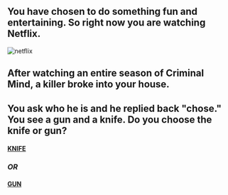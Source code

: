 ## You have chosen to do something fun and entertaining. So right now you are watching Netflix.
![netflix](https://aliabdaal.com/content/images/2019/03/freestocks-org-618080-unsplash-min.jpg)
## After watching an entire season of Criminal Mind, a killer broke into your house.
## You ask who he is and he replied back "chose." You see a gun and a knife. Do you choose the knife or gun?

#### [KNIFE](knife.md)

### _OR_

#### [GUN](gun.md)